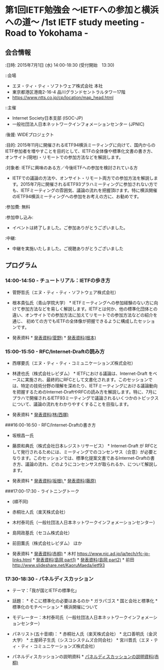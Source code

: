 # 第1回IETF勉強会 〜IETFへの参加と横浜への道〜 /1st IETF study meeting - Road to Yokohama -

## 会合情報
:日時: 2015年7月1日 (水) 14:00-18:30 (受付開始　13:30)

::会場
*  エヌ・ティ・ティ・ソフトウェア株式会社 本社
*  東京都港区港南2-16-4 品川グランドセントラルタワー17階
*  https://www.ntts.co.jp/cp/location/map_head.html

::主催
*  Internet Society日本支部 (ISOC-JP)
*  一般社団法人日本ネットワークインフォメーションセンター (JPNIC)

:後援: WIDEプロジェクト

:目的: 2015年11月に開催されるIETF94横浜ミーティングに向けて、国内からのIETF参加者を増やすことを目的として、IETFの全体像や標準化文書の書き方、 オンサイト(現地)・リモートでの参加方法などを解説します。

:対象者: IETFに興味のある方／今後IETFへの参加を検討されている方
* IETFでの議論の方法や、オンサイト・リモート両方での参加方法を解説します。2015年7月に開催されるIETF93プラハミーティングに参加されない方でも、IETFミーティングの雰囲気、議論の流れを把握頂けます。特に横浜開催のIETF94横浜ミーティングへの参加をお考えの方に、お勧めです。

:参加費: 無料

:参加申し込み:
*  イベントは終了しました。ご参加ありがとうございました。

:中継:
*  中継を実施いたしました。ご視聴ありがとうございました

## プログラム
### 14:00-14:50 - チュートリアル：IETFの歩き方
* 菅野哲氏（エヌ・ティ・ティ・ソフトウェア株式会社）
* 根本貴弘氏（青山学院大学）
       *  IETFミーティングへの参加経験のない方に向けて参加方法などを易しく解説します。IETFとは何か、他の標準化団体との違い、オンサイトでの参加方法に加えてリモートでの参加方法などの紹介を通じ、 初めての方でもIETFの全体像が把握できるように構成したセッションです。

* 発表資料
       * [発表資料(菅野)](wiki.cgi?file=ISOC%2DJP%5F1st%2DIETF%2DStudy%5FIETF%2DTutorialRevisedlight%5Fkanno%2Epdf&page=PreIETF93&action=ATTACH)
       * [発表資料(根本)](wiki.cgi?page=PreIETF93&action=ATTACH&file=20150701%5Fpre%2DIETF%2D01%5Fnemo%2Epdf)

### 15:00-15:50 - RFC/Internet-Draftの読み方
*  西塚要氏（エヌ・ティ・ティ・コミュニケーションズ株式会社）
*  林達也氏（株式会社レピダム）
       *  IETFにおける議論は、Internet-Draft をベースに実施され、最終的にRFCとして文書化されます。このセッションでは、特定の技術分野の理解を深めたり、IETFミーティングにおける議論動向を把握するためのInternet-DraftやRFCの読み方を解説します。特に、7月にプラハで開催されるIETF93ミーティングで議論されるいくつかのトピックスについて、議論の流れをわかりやすくすることを目指します。

* 発表資料
       * [発表資料(林/西塚)](wiki.cgi?page=PreIETF93&action=ATTACH&file=isocjp%2Dietf%2Dstudy%2D20150701%5Fhayashi%5Fnishizuka%2Epdf)

###16:00-16:50 - RFC/Internet-Draftの書き方
* 坂根昌一氏
* 藤原和典氏（株式会社日本レジストリサービス）
       *  Internet-Draft が RFCとして発行されるためには、ミーティングでのコンセンサス（合意）が必要となります。このセッションでは、標準化提案文書であるInternet-Draftの書き方、議論の流れ、どのようにコンセンサスが取られるか、について解説します。

* 発表資料
       * [発表資料(坂根) ](wiki.cgi?page=PreIETF93&file=isocjp%2Dietf%2Dstudy%2D20150701%2Dsakane%2Dfixed%2Epdf&action=ATTACH)
       * [発表資料(藤原) ](wiki.cgi?file=20150701ietf93pre%2Dfujiwara%5F01%2Epdf&page=PreIETF93&action=ATTACH)

###17:00-17:30 - ライトニングトーク
*    (順不同)
*  赤桐壮人氏（楽天株式会社）
*  木村泰司氏（一般社団法人日本ネットワークインフォメーションセンター）
*  島岡政基氏（セコム株式会社）
*  前田薫氏（株式会社レピダム） ほか

* 発表資料
       * [発表資料(赤桐)](wiki.cgi?file=LT%5Fakagiri%2Epdf&action=ATTACH&page=PreIETF93)
       * 木村 https://www.nic.ad.jp/ja/tech/rfc-jp-links.html
       * [発表資料(島岡 part1)](wiki.cgi?page=PreIETF93&action=ATTACH&file=IETF+Tutorial+2015%2D07+LT+shimaoka+Part1%2Epdf)
       * [発表資料(島岡 part2)](wiki.cgi?action=ATTACH&file=IETF+Tutorial+2015%2D07+LT+shimaoka+Part2+r2%2Epdf&page=PreIETF93)
       * 前田 http://www.slideshare.net/KaoruMaeda/ietf93

### 17:30-18:30 - パネルディスカッション
*  テーマ：「我が国とIETFの標準化」
*  話題：
       *  そこに標準化の必要はあるのか
       *  ガラパゴス
       *  国と会社と標準化
       *  標準化のモチベーション
       *  横浜開催について
* モデレーター：木村泰司氏（一般社団法人日本ネットワークインフォメーションセンター）
* パネリスト(五十音順)：
       * 赤桐壮人氏（楽天株式会社）
       * 北口善明氏（金沢大学）
       * 土屋師子生氏（シスコシステムズ合同会社）
       * 宮川晋氏（エヌ・ティ・ティ・コミュニケーションズ株式会社）

* パネルディスカッションの説明資料
       * [パネルディスカッションの説明資料(赤桐)](wiki.cgi?page=PreIETF93&file=Panel%5Fakagiri%2Epdf&action=ATTACH)